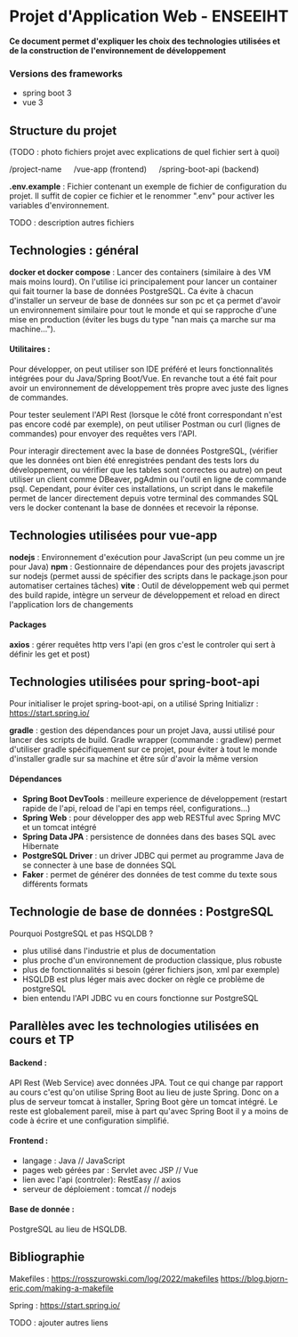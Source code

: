 # Projet d'Application Web - ENSEEIHT

**Ce document permet d'expliquer les choix des technologies utilisées et de la construction de l'environnement de développement**

### Versions des frameworks
- spring boot 3
- vue 3

## Structure du projet

(TODO : photo fichiers projet avec explications de quel fichier sert à quoi)

/project-name
&emsp; /vue-app (frontend)
&emsp; /spring-boot-api (backend)

**.env.example** : Fichier contenant un exemple de fichier de configuration du projet. Il suffit de copier ce fichier et le renommer ".env" pour activer les variables d'environnement.

TODO : description autres fichiers

## Technologies : général

**docker et docker compose** : Lancer des containers (similaire à des VM mais moins lourd). On l'utilise ici principalement pour lancer un container qui fait tourner la base de données PostgreSQL. Ca évite à chacun d'installer un serveur de base de données sur son pc et ça permet d'avoir un environnement similaire pour tout le monde et qui se rapproche d'une mise en production (éviter les bugs du type "nan mais ça marche sur ma machine...").

#### Utilitaires :
Pour développer, on peut utiliser son IDE préféré et leurs fonctionnalités intégrées pour du Java/Spring Boot/Vue. En revanche tout a été fait pour avoir un environnement de développement très propre avec juste des lignes de commandes.

Pour tester seulement l'API Rest (lorsque le côté front correspondant n'est pas encore codé par exemple), on peut utiliser Postman ou curl (lignes de commandes) pour envoyer des requêtes vers l'API.

Pour interagir directement avec la base de données PostgreSQL, (vérifier que les données ont bien été enregistrées pendant des tests lors du développement, ou vérifier que les tables sont correctes ou autre) on peut utiliser un client comme DBeaver, pgAdmin ou l'outil en ligne de commande psql. Cependant, pour éviter ces installations, un script dans le makefile permet de lancer directement depuis votre terminal des commandes SQL vers le docker contenant la base de données et recevoir la réponse.

## Technologies utilisées pour vue-app

**nodejs** : Environnement d'exécution pour JavaScript (un peu comme un jre pour Java)
**npm** : Gestionnaire de dépendances pour des projets javascript sur nodejs (permet aussi de spécifier des scripts dans le package.json pour automatiser certaines tâches)
**vite** : Outil de développement web qui permet des build rapide, intègre un serveur de développement et reload en direct l'application lors de changements

#### Packages

**axios** : gérer requêtes http vers l'api (en gros c'est le controler qui sert à définir les get et post)


## Technologies utilisées pour spring-boot-api

Pour initialiser le projet spring-boot-api, on a utilisé Spring Initializr : https://start.spring.io/

**gradle** : gestion des dépendances pour un projet Java, aussi utilisé pour lancer des scripts de build. Gradle wrapper (commande : gradlew) permet d'utiliser gradle spécifiquement sur ce projet, pour éviter à tout le monde d'installer gradle sur sa machine et être sûr d'avoir la même version

#### Dépendances

- **Spring Boot DevTools** : meilleure experience de développement (restart rapide de l'api, reload de l'api en temps réel, configurations...)
- **Spring Web** : pour développer des app web RESTful avec Spring MVC et un tomcat intégré
- **Spring Data JPA** : persistence de données dans des bases SQL avec Hibernate
- **PostgreSQL Driver** : un driver JDBC qui permet au programme Java de se connecter à une base de données SQL
- **Faker** : permet de générer des données de test comme du texte sous différents formats


## Technologie de base de données : PostgreSQL

Pourquoi PostgreSQL et pas HSQLDB ?

- plus utilisé dans l'industrie et plus de documentation
- plus proche d'un environnement de production classique, plus robuste
- plus de fonctionnalités si besoin (gérer fichiers json, xml par exemple)
- HSQLDB est plus léger mais avec docker on règle ce problème de postgreSQL
- bien entendu l'API JDBC vu en cours fonctionne sur PostgreSQL

## Parallèles avec les technologies utilisées en cours et TP

#### Backend :
API Rest (Web Service) avec données JPA.
Tout ce qui change par rapport au cours c'est qu'on utilise Spring Boot au lieu de juste Spring. Donc on a plus de serveur tomcat à installer, Spring Boot gère un tomcat intégré.
Le reste est globalement pareil, mise à part qu'avec Spring Boot il y a moins de code à écrire et une configuration simplifié.

#### Frontend :

- langage : Java // JavaScript
- pages web gérées par : Servlet avec JSP // Vue
- lien avec l'api (controler): RestEasy // axios
- serveur de déploiement : tomcat // nodejs

#### Base de donnée :
PostgreSQL au lieu de HSQLDB.


## Bibliographie
Makefiles :
https://rosszurowski.com/log/2022/makefiles
https://blog.bjorn-eric.com/making-a-makefile

Spring :
https://start.spring.io/

TODO : ajouter autres liens
